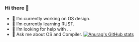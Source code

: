 ### Hi there 👋
- 🔭 I’m currently working on OS design.
- 🌱 I’m currently learning RUST.
- 🤔 I’m looking for help with ...
- 💬 Ask me about OS and Compiler.
[![Anurag's GitHub stats](https://github-readme-stats.vercel.app/api?username=anuraghazra&show_icons=true)](https://github.com/anuraghazra/github-readme-stats)


